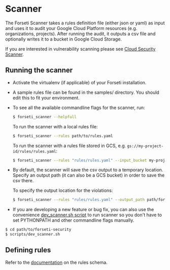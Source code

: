 # Scanner

The Forseti Scanner takes a rules definition file (either json or
yaml) as input and uses it to audit your Google Cloud Platform resources (e.g.
organizations, projects). After running the audit, it outputs a csv file and
optionally writes it to a bucket in Google Cloud Storage.

If you are interested in vulnerability scanning please see [Cloud Security Scanner](https://cloud.google.com/security-scanner/).

## Running the scanner

* Activate the virtualenv (if applicable) of your Forseti installation.

* A sample rules file can be found in the samples/ directory. You should edit
  this to fit your environment.

* To see all the available commandline flags for the scanner, run:

  ```sh
  $ forseti_scanner --helpfull
  ```

  To run the scanner with a local rules file:

  ```sh
  $ forseti_scanner --rules path/to/rules.yaml
  ```

  To run the scanner with a rules file stored in GCS, e.g.
  `gs://my-project-id/rules/rules.yaml`:

  ```sh
  $ forseti_scanner --rules "rules/rules.yaml" --input_bucket my-project-id
  ```

* By default, the scanner will save the csv output to a temporary location. Specify an output path (it can also be a GCS bucket) in order to save the csv there.

  To specify the output location for the violations:

  ```sh
  $ forseti_scanner --rules "rules/rules.yaml" --output_path path/for/output/
  ```

* If you are developing a new feature or bug fix, you can also use the convenience [dev_scanner.sh script](/scripts) to run scanner so you don't have to set PYTHONPATH and other commandline flags manually.

```sh
$ cd path/to/forseti-security
$ scripts/dev_scanner.sh
```

## Defining rules

Refer to the [documentation](scanner/rules.md) on the rules schema.
